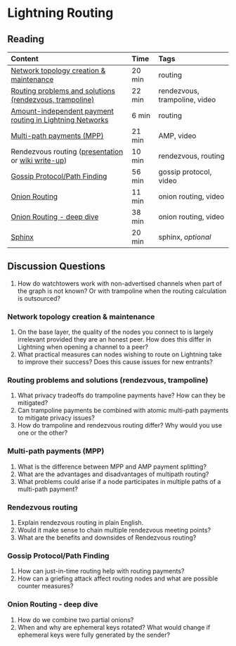 # Lightning Routing

## Reading

| Content | Time | Tags |
| :--- | :--- | :--- |
| [Network topology creation & maintenance](https://diyhpl.us/wiki/transcripts/scalingbitcoin/tel-aviv-2019/edgedevplusplus/lightning-network-topology/) | 20 min | routing |
| [Routing problems and solutions \(rendezvous, trampoline\)](https://www.youtube.com/watch?v=1O-bhcbh9vE) | 22 min | rendezvous, trampoline, video |
| [Amount-independent payment routing in Lightning Networks](https://medium.com/coinmonks/amount-independent-payment-routing-in-lightning-networks-6409201ff5ed) | 6 min | routing |
| [Multi-path payments \(MPP\)](https://youtu.be/Og4TGERPZMY) | 21 min | AMP, video |
| Rendezvous routing \([presentation](https://youtu.be/Ms2WwRzBdkM) or [wiki write-up](https://github.com/lightningnetwork/lightning-rfc/wiki/Rendez-vous-mechanism-on-top-of-Sphinx)\) | 10 min | rendezvous, routing |
| [Gossip Protocol/Path Finding](https://youtu.be/MeEFUaRnMak) | 56 min | gossip protocol, video |
| [Onion Routing](https://youtu.be/toarjBSPFqI) | 11 min | onion routing, video |
| [Onion Routing - deep dive](https://youtu.be/D4kX0gR-H0Y) | 38 min | onion routing, video |
| [Sphinx](https://github.com/t-bast/lightning-docs/blob/master/sphinx.md) | 20 min | sphinx, _optional_ |

## Discussion Questions

1. How do watchtowers work with non-advertised channels when part of the graph is not known? Or with trampoline when the routing calculation is outsourced?

### Network topology creation & maintenance

1. On the base layer, the quality of the nodes you connect to is largely irrelevant provided they are an honest peer. How does this differ in Lightning when opening a channel to a peer?
2. What practical measures can nodes wishing to route on Lightning take to improve their success? Does this cause issues for new entrants?

### Routing problems and solutions \(rendezvous, trampoline\)

1. What privacy tradeoffs do trampoline payments have? How can they be mitigated?
2. Can trampoline payments be combined with atomic multi-path payments to mitigate privacy issues?
3. How do trampoline and rendezvous routing differ? Why would you use one or the other?

### Multi-path payments \(MPP\)

1. What is the difference between MPP and AMP payment splitting?
2. What are the advantages and disadvantages of multipath routing?
3. What problems could arise if a node participates in multiple paths of a multi-path payment?

### Rendezvous routing

1. Explain rendezvous routing in plain English.
2. Would it make sense to chain multiple rendezvous meeting points?
3. What are the benefits and downsides of Rendezvous routing?

### Gossip Protocol/Path Finding

1. How can just-in-time routing help with routing payments?
2. How can a griefing attack affect routing nodes and what are possible counter measures?

### Onion Routing - deep dive

1. How do we combine two partial onions?
2. When and why are ephemeral keys rotated? What would change if ephemeral keys were fully generated by the sender?


